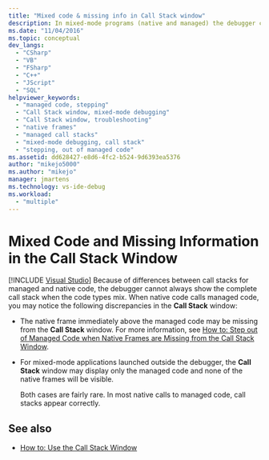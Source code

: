 ```yaml
---
title: "Mixed code & missing info in Call Stack window"
description: In mixed-mode programs (native and managed) the debugger can't always show the complete call stack. Learn the possible discrepancies when native code calls managed code.
ms.date: "11/04/2016"
ms.topic: conceptual
dev_langs:
  - "CSharp"
  - "VB"
  - "FSharp"
  - "C++"
  - "JScript"
  - "SQL"
helpviewer_keywords:
  - "managed code, stepping"
  - "Call Stack window, mixed-mode debugging"
  - "Call Stack window, troubleshooting"
  - "native frames"
  - "managed call stacks"
  - "mixed-mode debugging, call stack"
  - "stepping, out of managed code"
ms.assetid: dd628427-e8d6-4fc2-b524-9d6393ea5376
author: "mikejo5000"
ms.author: "mikejo"
manager: jmartens
ms.technology: vs-ide-debug
ms.workload:
  - "multiple"
---
```

# Mixed Code and Missing Information in the Call Stack Window

 [!INCLUDE [Visual Studio](~/includes/applies-to-version/vs-windows-only.md)]
Because of differences between call stacks for managed and native code, the debugger cannot always show the complete call stack when the code types mix. When native code calls managed code, you may notice the following discrepancies in the **Call Stack** window:

- The native frame immediately above the managed code may be missing from the **Call Stack** window. For more information, see [How to: Step out of Managed Code when Native Frames are Missing from the Call Stack Window](how-to-use-the-call-stack-window.md).

- For mixed-mode applications launched outside the debugger, the **Call Stack** window may display only the managed code and none of the native frames will be visible.

  Both cases are fairly rare. In most native calls to managed code, call stacks appear correctly.

## See also
- [How to: Use the Call Stack Window](../debugger/how-to-use-the-call-stack-window.md)